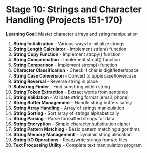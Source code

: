 # Stage 10: Strings and Character Handling (Projects 151-170)

**Learning Goal**: Master character arrays and string manipulation

1. **String Initialization** - Various ways to initialize strings
2. **String Length Calculator** - Implement strlen() function
3. **String Copy Function** - Implement strcpy() function
4. **String Concatenation** - Implement strcat() function
5. **String Comparison** - Implement strcmp() function
6. **Character Classification** - Check if char is digit/letter/space
7. **String Case Conversion** - Convert to uppercase/lowercase
8. **String Reversal** - Reverse string in place
9. **Substring Finder** - Find substring within string
10. **String Token Extraction** - Extract words from sentence
11. **String Validation** - Validate string format (email, phone)
12. **String Buffer Management** - Handle string buffers safely
13. **String Array Handling** - Array of strings manipulation
14. **String Sorting** - Sort array of strings alphabetically
15. **String Parsing** - Parse formatted strings for data
16. **String Encryption** - Simple character substitution cipher
17. **String Pattern Matching** - Basic pattern matching algorithms
18. **String Memory Management** - Dynamic string allocation
19. **String I/O Operations** - Read/write strings from/to files
20. **Text Processing Utility** - Complete text manipulation program
